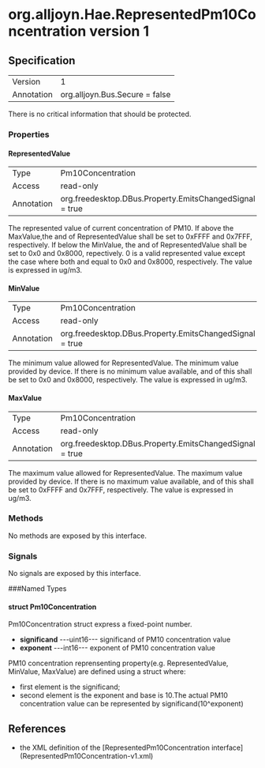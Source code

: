 # org.alljoyn.Hae.RepresentedPm10Concentration version 1

## Specification

|             |                                  |
|-------------|----------------------------------|
| Version     | 1                                |
| Annotation  | org.alljoyn.Bus.Secure = false   |

There is no critical information that should be protected.

### Properties

#### RepresentedValue

|             |                                                           |
|-------------|-----------------------------------------------------------|
| Type        | Pm10Concentration                                         |
| Access      | read-only                                                 |
| Annotation  | org.freedesktop.DBus.Property.EmitsChangedSignal = true   |

The represented value of current concentration of PM10.
If above the MaxValue,the <significand> and <exponent> of RepresentedValue shall be
set to 0xFFFF and 0x7FFF, respectively.
If below the MinValue, the <significand> and <exponent> of RepresentedValue shall
be set to 0x0 and 0x8000, repectively.
0 is a valid represented value except the case where both <significand> and
<exponent> equal to 0x0 and 0x8000, respectively.
The value is expressed in ug/m3.


#### MinValue

|             |                                                           |
|-------------|-----------------------------------------------------------|
| Type        | Pm10Concentration                                         |
| Access      | read-only                                                 |
| Annotation  | org.freedesktop.DBus.Property.EmitsChangedSignal = true   |

The minimum value allowed for RepresentedValue.
The minimum value provided by device.
If there is no minimum value available, <significand> and <exponent> of this shall
be set to 0x0 and 0x8000, respectively.
The value is expressed in ug/m3.


#### MaxValue

|             |                                                           |
|-------------|-----------------------------------------------------------|
| Type        | Pm10Concentration                                         |
| Access      | read-only                                                 |
| Annotation  | org.freedesktop.DBus.Property.EmitsChangedSignal = true   |

The maximum value allowed for RepresentedValue.
The maximum value provided by device.
If there is no maximum value available, <significand> and <exponent> of this shall
be set to 0xFFFF and 0x7FFF, respectively.
The value is expressed in ug/m3.

### Methods

No methods are exposed by this interface.

### Signals

No signals are exposed by this interface.

###Named Types

#### struct Pm10Concentration

Pm10Concentration struct express a fixed-point number.
  * **significand**  ---uint16--- significand of PM10 concentration value
  * **exponent**  ---int16--- exponent of PM10 concentration value

PM10 concentration reprensenting property(e.g. RepresentedValue,
MinValue, MaxValue) are defined using a struct where:
  * first element is the significand;
  * second element is the exponent and base is 10.The actual PM10 concentration
    value can be represented by significand(10^exponent)

## References

  * the XML definition of the [RepresentedPm10Concentration interface]
   (RepresentedPm10Concentration-v1.xml)

